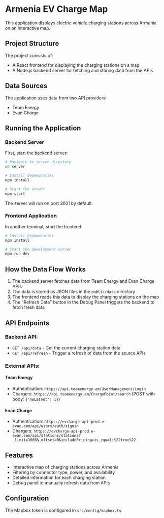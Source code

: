 
# Armenia EV Charge Map

This application displays electric vehicle charging stations across Armenia on an interactive map.

## Project Structure

The project consists of:

- A React frontend for displaying the charging stations on a map
- A Node.js backend server for fetching and storing data from the APIs

## Data Sources

The application uses data from two API providers:
- Team Energy
- Evan Charge

## Running the Application

### Backend Server

First, start the backend server:

```bash
# Navigate to server directory
cd server

# Install dependencies
npm install

# Start the server
npm start
```

The server will run on port 3001 by default.

### Frontend Application

In another terminal, start the frontend:

```bash
# Install dependencies
npm install

# Start the development server
npm run dev
```

## How the Data Flow Works

1. The backend server fetches data from Team Energy and Evan Charge APIs
2. The data is stored as JSON files in the `public/data` directory
3. The frontend reads this data to display the charging stations on the map
4. The "Refresh Data" button in the Debug Panel triggers the backend to fetch fresh data

## API Endpoints

### Backend API:

- `GET /api/data` - Get the current charging station data
- `GET /api/refresh` - Trigger a refresh of data from the source APIs

### External APIs:

#### Team Energy
- Authentication: `https://api.teamenergy.am/UserManagement/Login`
- Chargers: `https://api.teamenergy.am/ChargePoint/search` (POST with body: `{"noLatest": 1}`)

#### Evan Charge
- Authentication: `https://evcharge-api-prod.e-evan.com/api/users/auth/signin`
- Chargers: `https://evcharge-api-prod.e-evan.com/api/stations/stations?_limit=1000&_offset=0&includePricing=is_equal:%22true%22`

## Features

- Interactive map of charging stations across Armenia
- Filtering by connector type, power, and availability
- Detailed information for each charging station
- Debug panel to manually refresh data from APIs

## Configuration

The Mapbox token is configured in `src/config/mapbox.ts`.

